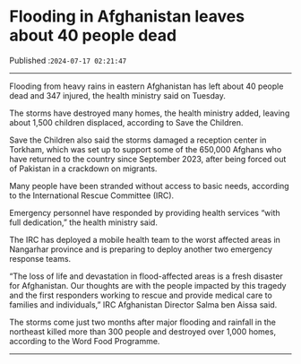 # Flooding in Afghanistan leaves about 40 people dead

Published :`2024-07-17 02:21:47`

---

Flooding from heavy rains in eastern Afghanistan has left about 40 people dead and 347 injured, the health ministry said on Tuesday.

The storms have destroyed many homes, the health ministry added, leaving about 1,500 children displaced, according to Save the Children.

Save the Children also said the storms damaged a reception center in Torkham, which was set up to support some of the 650,000 Afghans who have returned to the country since September 2023, after being forced out of Pakistan in a crackdown on migrants.

Many people have been stranded without access to basic needs, according to the International Rescue Committee (IRC).

Emergency personnel have responded by providing health services “with full dedication,” the health ministry said.

The IRC has deployed a mobile health team to the worst affected areas in Nangarhar province and is preparing to deploy another two emergency response teams.

“The loss of life and devastation in flood-affected areas is a fresh disaster for Afghanistan. Our thoughts are with the people impacted by this tragedy and the first responders working to rescue and provide medical care to families and individuals,” IRC Afghanistan Director Salma ben Aissa said.

The storms come just two months after major flooding and rainfall in the northeast killed more than 300 people and destroyed over 1,000 homes, according to the Word Food Programme.

---

